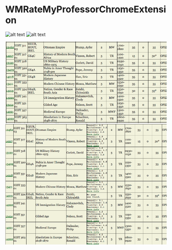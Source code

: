 # WMRateMyProfessorChromeExtension

![alt text](https://raw.github.com/newOnahtaN/WMRateMyProfessorChromeExtension/master/img/before.png)
![alt text](https://raw.github.com/newOnahtaN/WMRateMyProfessorChromeExtension/master/img/after.png)

![alt text](before.png)
![alt text](after.png)
